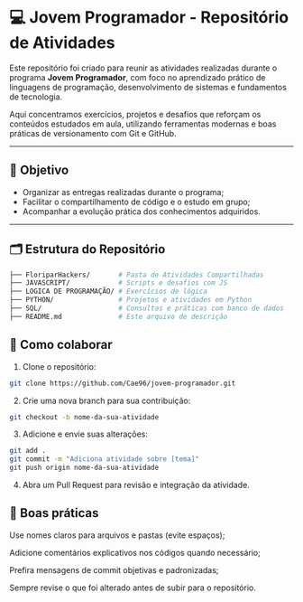 # 💻 Jovem Programador - Repositório de Atividades

Este repositório foi criado para reunir as atividades realizadas durante o programa **Jovem Programador**, com foco no aprendizado prático de linguagens de programação, desenvolvimento de sistemas e fundamentos de tecnologia.

Aqui concentramos exercícios, projetos e desafios que reforçam os conteúdos estudados em aula, utilizando ferramentas modernas e boas práticas de versionamento com Git e GitHub.

---

## 🎯 Objetivo

- Organizar as entregas realizadas durante o programa;
- Facilitar o compartilhamento de código e o estudo em grupo;
- Acompanhar a evolução prática dos conhecimentos adquiridos.

---

## 🗂 Estrutura do Repositório

```bash
├── FloriparHackers/       # Pasta de Atividades Compartilhadas
├── JAVASCRIPT/            # Scripts e desafios com JS
├── LOGICA DE PROGRAMAÇÃO/ # Exercícios de lógica
├── PYTHON/                # Projetos e atividades em Python
├── SQL/                   # Consultas e práticas com banco de dados
├── README.md              # Este arquivo de descrição
```

## 🚀 Como colaborar

1. Clone o repositório:
```bash
git clone https://github.com/Cae96/jovem-programador.git
```
2. Crie uma nova branch para sua contribuição:

```bash
git checkout -b nome-da-sua-atividade
```
3. Adicione e envie suas alterações:

```bash
git add .
git commit -m "Adiciona atividade sobre [tema]"
git push origin nome-da-sua-atividade
```
4. Abra um Pull Request para revisão e integração da atividade.

## 📌 Boas práticas

Use nomes claros para arquivos e pastas (evite espaços);

Adicione comentários explicativos nos códigos quando necessário;

Prefira mensagens de commit objetivas e padronizadas;

Sempre revise o que foi alterado antes de subir para o repositório.

